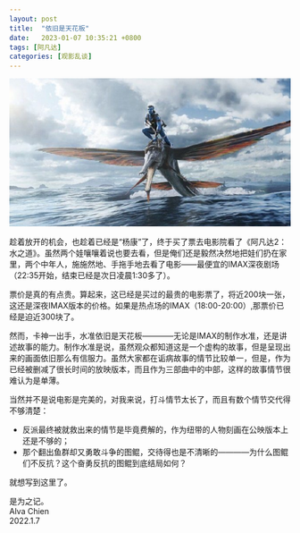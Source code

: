 ```yaml
---
layout: post
title:  "依旧是天花板"
date:   2023-01-07 10:35:21 +0800
tags: [阿凡达]
categories: [观影乱谈]
---
```


![The Post](/assets/uploads/2023/01/avatar2.jpg)

趁着放开的机会，也趁着已经是“杨康”了，终于买了票去电影院看了《阿凡达2：水之道》。虽然两个娃嚷嚷着说也要去看，但是俺们还是毅然决然地把娃们扔在家里，两个中年人，施施然地、手拖手地去看了电影——最便宜的IMAX深夜剧场（22:35开始，结束已经是次日凌晨1:30多了）。

票价是真的有点贵。算起来，这已经是买过的最贵的电影票了，将近200块一张，这还是深夜IMAX版本的价格。如果是热点场的IMAX（18:00-20:00）,那票价已经是迫近300块了。

然而，卡神一出手，水准依旧是天花板————无论是IMAX的制作水准，还是讲述故事的能力。制作水准是说，虽然观众都知道这是一个虚构的故事，但是呈现出来的画面依旧那么有信服力。虽然大家都在诟病故事的情节比较单一，但是，作为已经被删减了很长时间的放映版本，而且作为三部曲中的中部，这样的故事情节很难认为是单薄。

当然并不是说电影是完美的，对我来说，打斗情节太长了，而且有数个情节交代得不够清楚：    
- 反派最终被就救出来的情节是毕竟费解的，作为纽带的人物刻画在公映版本上还是不够的；
- 那个翻出鱼群却又勇敢斗争的图鲲，交待得也是不清晰的————为什么图鲲们不反抗？这个奋勇反抗的图鲲到底结局如何？

就想写到这里了。


是为之记。   
Alva Chien   
2022.1.7   